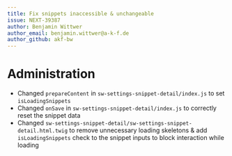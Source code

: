 ```yaml
---
title: Fix snippets inaccessible & unchangeable
issue: NEXT-39387
author: Benjamin Wittwer
author_email: benjamin.wittwer@a-k-f.de
author_github: akf-bw
---
```

# Administration
* Changed `prepareContent` in `sw-settings-snippet-detail/index.js` to set `isLoadingSnippets`
* Changed `onSave` in `sw-settings-snippet-detail/index.js` to correctly reset the snippet data
* Changed `sw-settings-snippet-detail/sw-settings-snippet-detail.html.twig` to remove unnecessary loading skeletons & add `isLoadingSnippets` check to the snippet inputs to block interaction while loading
